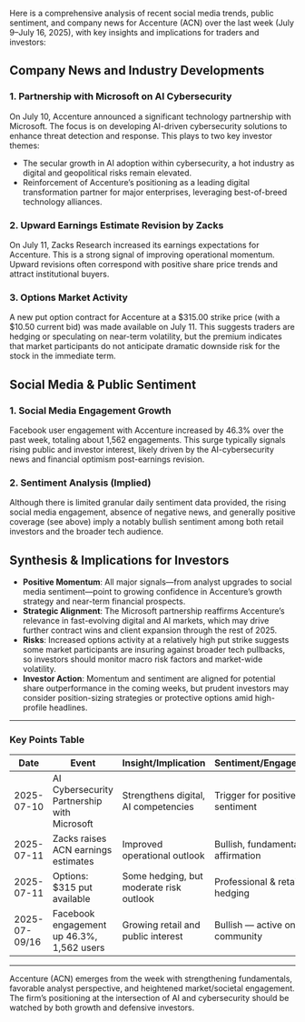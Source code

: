 Here is a comprehensive analysis of recent social media trends, public sentiment, and company news for Accenture (ACN) over the last week (July 9–July 16, 2025), with key insights and implications for traders and investors:

## Company News and Industry Developments

### 1. Partnership with Microsoft on AI Cybersecurity
On July 10, Accenture announced a significant technology partnership with Microsoft. The focus is on developing AI-driven cybersecurity solutions to enhance threat detection and response. This plays to two key investor themes:
- The secular growth in AI adoption within cybersecurity, a hot industry as digital and geopolitical risks remain elevated.
- Reinforcement of Accenture’s positioning as a leading digital transformation partner for major enterprises, leveraging best-of-breed technology alliances.

### 2. Upward Earnings Estimate Revision by Zacks
On July 11, Zacks Research increased its earnings expectations for Accenture. This is a strong signal of improving operational momentum. Upward revisions often correspond with positive share price trends and attract institutional buyers.

### 3. Options Market Activity
A new put option contract for Accenture at a $315.00 strike price (with a $10.50 current bid) was made available on July 11. This suggests traders are hedging or speculating on near-term volatility, but the premium indicates that market participants do not anticipate dramatic downside risk for the stock in the immediate term.

## Social Media & Public Sentiment

### 1. Social Media Engagement Growth
Facebook user engagement with Accenture increased by 46.3% over the past week, totaling about 1,562 engagements. This surge typically signals rising public and investor interest, likely driven by the AI-cybersecurity news and financial optimism post-earnings revision.

### 2. Sentiment Analysis (Implied)
Although there is limited granular daily sentiment data provided, the rising social media engagement, absence of negative news, and generally positive coverage (see above) imply a notably bullish sentiment among both retail investors and the broader tech audience.

## Synthesis & Implications for Investors

- **Positive Momentum**: All major signals—from analyst upgrades to social media sentiment—point to growing confidence in Accenture’s growth strategy and near-term financial prospects.
- **Strategic Alignment**: The Microsoft partnership reaffirms Accenture’s relevance in fast-evolving digital and AI markets, which may drive further contract wins and client expansion through the rest of 2025.
- **Risks**: Increased options activity at a relatively high put strike suggests some market participants are insuring against broader tech pullbacks, so investors should monitor macro risk factors and market-wide volatility.
- **Investor Action**: Momentum and sentiment are aligned for potential share outperformance in the coming weeks, but prudent investors may consider position-sizing strategies or protective options amid high-profile headlines.

---

### Key Points Table

| Date        | Event                                                 | Insight/Implication                    | Sentiment/Engagement             |
|-------------|------------------------------------------------------|----------------------------------------|-----------------------------------|
| 2025-07-10  | AI Cybersecurity Partnership with Microsoft          | Strengthens digital, AI competencies   | Trigger for positive sentiment    |
| 2025-07-11  | Zacks raises ACN earnings estimates                  | Improved operational outlook           | Bullish, fundamental affirmation  |
| 2025-07-11  | Options: $315 put available                          | Some hedging, but moderate risk outlook| Professional & retail hedging     |
| 2025-07-09/16| Facebook engagement up 46.3%, 1,562 users           | Growing retail and public interest     | Bullish — active online community |

---

Accenture (ACN) emerges from the week with strengthening fundamentals, favorable analyst perspective, and heightened market/societal engagement. The firm’s positioning at the intersection of AI and cybersecurity should be watched by both growth and defensive investors.
